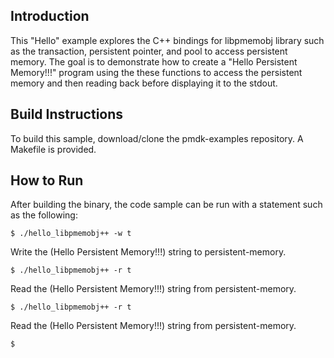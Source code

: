 ## Introduction

This "Hello" example explores the C++ bindings for libpmemobj library such as
the transaction, persistent pointer, and pool to access persistent memory. The
goal is to demonstrate how to create a "Hello Persistent Memory!!!" program
using the these functions to access the persistent memory and then reading back
before displaying it to the stdout. 

## Build Instructions

To build this sample, download/clone the pmdk-examples repository. A Makefile
is provided. 

## How to Run

After building the binary, the code sample can be run with a statement such as the following:

	$ ./hello_libpmemobj++ -w t

Write the (Hello Persistent Memory!!!) string to persistent-memory.

	$ ./hello_libpmemobj++ -r t

Read the (Hello Persistent Memory!!!) string from persistent-memory.

	$ ./hello_libpmemobj++ -r t

Read the (Hello Persistent Memory!!!) string from persistent-memory.

	$

